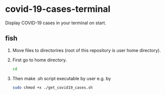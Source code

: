 # covid-19-cases-terminal

Display COVID-19 cases in your terminal on start.

## fish  

1. Move files to directorires (root of this repository is user home directory).

2. First go to home directory.
    ```sh
    cd 
    ```

3. Then make .sh script executable by user e.g. by
    ```sh
    sudo chmod +x ./get_covid19_cases.sh
    ```
